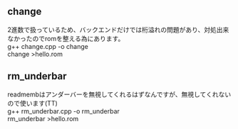 ## change 

2進数で扱っているため、バックエンドだけでは桁溢れの問題があり、対処出来なかったのでromを整える為にあります。  
g++ change.cpp -o change   
change >hello.rom  

## rm_underbar

readmembはアンダーバーを無視してくれるはずなんですが、無視してくれないので使います(TT)  
g++ rm_underbar.cpp -o rm_underbar  
rm_underbar >hello.rom
